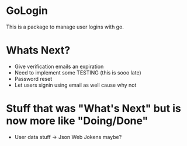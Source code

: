 # GoLogin

This is a package to manage user logins with go.

# Whats Next?

- Give verification emails an expiration
- Need to implement some TESTING (this is sooo late)
- Password reset
- Let users signin using email as well cause why not

# Stuff that was "What's Next" but is now more like "Doing/Done"

- User data stuff -> Json Web Jokens maybe?
